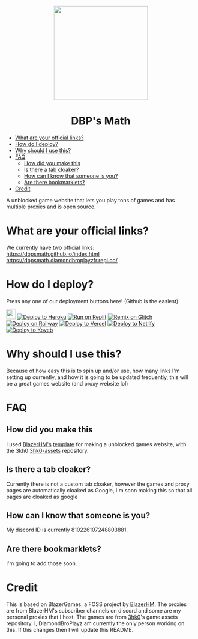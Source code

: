 <p align="center"><img src="https://github.com/dbpsmath/dbpsmath.github.io/blob/main/87837029%20(2).png?raw=true" height="250"></p>

<h1 align="center">DBP's Math</h1>

- [What are your official links?](#what-are-your-official-links)
- [How do I deploy?](#how-do-i-deploy)
- [Why should I use this?](#why-should-i-use-this)
- [FAQ](#faq)
  - [How did you make this](#how-did-you-make-this)
  - [Is there a tab cloaker?](#is-there-a-tab-cloaker)
  - [How can I know that someone is you?](#how-can-i-know-that-someone-is-you)
  - [Are there bookmarklets?](#are-there-bookmarklets)
- [Credit](#credit)

A unblocked game website that lets you play tons of games and has multiple proxies and is open source.

# What are your official links?

We currently have two official links:  
https://dbpsmath.github.io/index.html  
https://dbpsmath.diamondbroplayzfr.repl.co/  

# How do I deploy?
Press any one of our deployment buttons here! (Github is the easiest)

[<img src="https://user-images.githubusercontent.com/3369400/139448065-39a229ba-4b06-434b-bc67-616e2ed80c8f.png#gh-light-mode-only" width="25"/>](https://github.com/dbpsmath/dbpsmath.github.io/fork)
<a target="_blank" href="https://heroku.com/deploy/?template=https://github.com/dbpsmath/dbpsmath.github.io"><img alt="Deploy to Heroku" src="https://binbashbanana.github.io/deploy-buttons/buttons/remade/heroku.svg"></a>
<a target="_blank" href="https://replit.com/github/dbpsmath/dbpsmath.github.io"><img alt="Run on Replit" src="https://binbashbanana.github.io/deploy-buttons/buttons/remade/replit.svg"></a>
<a target="_blank" href="https://glitch.com/edit/#!/import/github/dbpsmath/dbpsmath.github.io"><img alt="Remix on Glitch" src="https://binbashbanana.github.io/deploy-buttons/buttons/remade/glitch.svg"></a>
<a target="_blank" href="https://railway.app/new/template?template=https://github.com/dbpsmath/dbpsmath.github.io"><img alt="Deploy on Railway" src="https://binbashbanana.github.io/deploy-buttons/buttons/remade/railway.svg"></a>
<a target="_blank" href="https://vercel.com/new/clone?repository-url=https://github.com/dbpsmath/dbpsmath.github.io"><img alt="Deploy to Vercel" src="https://binbashbanana.github.io/deploy-buttons/buttons/remade/vercel.svg"></a>
<a target="_blank" href="https://app.netlify.com/start/deploy?repository=https://github.com/dbpsmath.github.io"><img alt="Deploy to Netlify" src="https://binbashbanana.github.io/deploy-buttons/buttons/remade/netlify.svg"></a>
<a target="_blank" href="https://app.koyeb.com/deploy?type=git&repository=github.com/dbpsmath/dbpsmath.github.io&branch=main&name=deploy-buttons"><img alt="Deploy to Koyeb" src="https://binbashbanana.github.io/deploy-buttons/buttons/remade/koyeb.svg"></a>

# Why should I use this?
Because of how easy this is to spin up and/or use, how many links I'm setting up currently, and how it is going to be updated frequently, this will be a great games website (and proxy website lol) 

# FAQ
## How did you make this
I used [BlazerHM's](https://www.github.com/beforeblazergithub/) [template](https://www.youtube.com/watch?v=5JbbxNPbqBQ) for making a unblocked games website, with the 3kh0 [3hk0-assets](https://github.com/3kh0/3kh0-Assets) repository.
## Is there a tab cloaker?
Currently there is not a custom tab cloaker, however the games and proxy pages are automatically cloaked as Google, I'm soon making this so that all pages are cloaked as google
## How can I know that someone is you?
My discord ID is currently 810226107248803881.
## Are there bookmarklets?
I'm going to add those soon.

# Credit
This is based on BlazerGames, a FOSS project by [BlazerHM](https://www.youtube.com/@BlazerHM).
The proxies are from BlazerHM's subscriber channels on discord and some are my personal proxies that I host.
The games are from [3hk0](https://github.com/3kh0)'s game assets repository.
I, DiamondBroPlayz am currently the only person working on this. If this changes then I will update this README.
